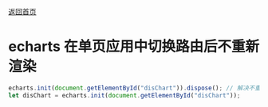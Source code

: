 [返回首页](https://miniplus.site)

# echarts 在单页应用中切换路由后不重新渲染

```js
echarts.init(document.getElementById("disChart")).dispose(); // 解决不重新渲染的问题
let disChart = echarts.init(document.getElementById("disChart"));
```

